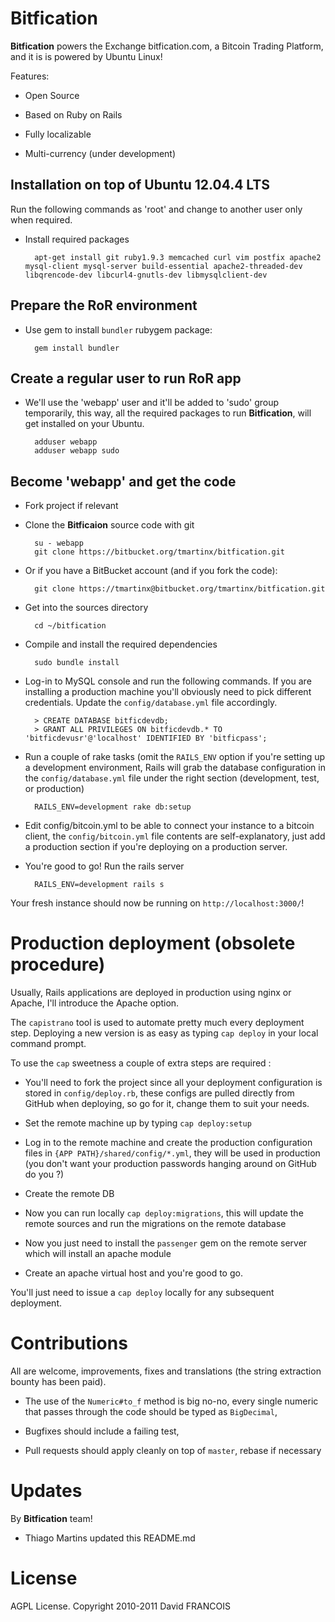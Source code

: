 # **Bitfication**

**Bitfication** powers the Exchange bitfication.com, a Bitcoin Trading Platform, and it is is powered by Ubuntu Linux!

Features:

* Open Source

* Based on Ruby on Rails

* Fully localizable

* Multi-currency (under development)

## Installation on top of Ubuntu 12.04.4 LTS

Run the following commands as 'root' and change to another user only when required.

* Install required packages

        apt-get install git ruby1.9.3 memcached curl vim postfix apache2 mysql-client mysql-server build-essential apache2-threaded-dev libqrencode-dev libcurl4-gnutls-dev libmysqlclient-dev

## Prepare the RoR environment

* Use gem to install `bundler` rubygem package:

        gem install bundler

## Create a regular user to run RoR app

* We'll use the 'webapp' user and it'll be added to 'sudo' group temporarily, this way, all the required packages to run **Bitfication**, will get installed on your Ubuntu.

        adduser webapp
        adduser webapp sudo

## Become 'webapp' and get the code

* Fork project if relevant

* Clone the **Bitficaion** source code with git

        su - webapp
        git clone https://bitbucket.org/tmartinx/bitfication.git

* Or if you have a BitBucket account (and if you fork the code):

        git clone https://tmartinx@bitbucket.org/tmartinx/bitfication.git

* Get into the sources directory

        cd ~/bitfication

* Compile and install the required dependencies

        sudo bundle install

* Log-in to MySQL console and run the following commands. If you are installing a production machine you'll obviously need to pick different credentials. Update the `config/database.yml` file accordingly.

        > CREATE DATABASE bitficdevdb;
        > GRANT ALL PRIVILEGES ON bitficdevdb.* TO 'bitficdevusr'@'localhost' IDENTIFIED BY 'bitficpass';

* Run a couple of rake tasks (omit the `RAILS_ENV` option if you're setting up a development environment, Rails will grab the database configuration in the `config/database.yml` file under the right section (development, test, or production)

        RAILS_ENV=development rake db:setup

* Edit config/bitcoin.yml to be able to connect your instance to a bitcoin client, the `config/bitcoin.yml` file contents are self-explanatory, just add a production section if you're deploying on a production server.

* You're good to go! Run the rails server

        RAILS_ENV=development rails s

Your fresh instance should now be running on `http://localhost:3000/`!

# Production deployment (obsolete procedure)

Usually, Rails applications are deployed in production using nginx or Apache, I'll introduce the Apache option.

The `capistrano` tool is used to automate pretty much every deployment step. Deploying a new version is as easy as typing `cap deploy` in your local command prompt.

To use the `cap` sweetness a couple of extra steps are required : 

* You'll need to fork the project since all your deployment configuration is stored in `config/deploy.rb`, these configs are pulled directly from GitHub when deploying, so go for it, change them to suit your needs.

* Set the remote machine up by typing `cap deploy:setup`

* Log in to the remote machine and create the production configuration files in `{APP PATH}/shared/config/*.yml`, they will be used in production (you don't want your production passwords hanging around on GitHub do you ?)

* Create the remote DB

* Now you can run locally `cap deploy:migrations`, this will update the remote sources and run the migrations on the remote database

* Now you just need to install the `passenger` gem on the remote server which will install an apache module

* Create an apache virtual host and you're good to go.

You'll just need to issue a `cap deploy` locally for any subsequent deployment.

# Contributions

All are welcome, improvements, fixes and translations (the string extraction bounty has been paid).

 * The use of the `Numeric#to_f` method is big no-no, every single numeric that passes through the code should be typed as `BigDecimal`,

 * Bugfixes should include a failing test,

 * Pull requests should apply cleanly on top of `master`, rebase if necessary

# Updates

By **Bitfication** team!

 * Thiago Martins updated this README.md

# License

AGPL License. Copyright 2010-2011 David FRANCOIS
